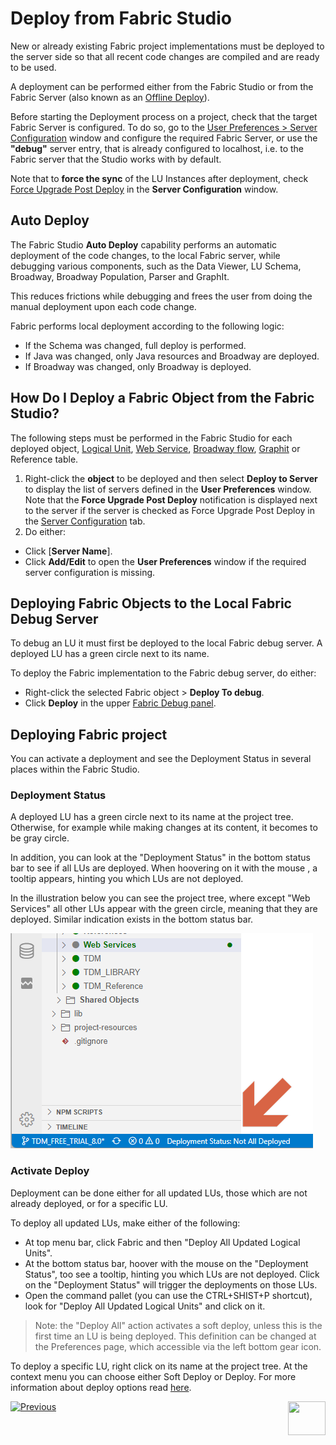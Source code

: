 # Deploy from Fabric Studio

New or already existing Fabric project implementations must be deployed to the server side so that all recent code changes are compiled and are ready to be used.

<studio>

A deployment can be performed either from the Fabric Studio or from the Fabric Server (also known as an [Offline Deploy](/articles/16_deploy_fabric/03_offline_deploy.md)).

Before starting the Deployment process on a project, check that the target Fabric Server is configured. To do so, go to the [User Preferences > Server Configuration](/articles/04_fabric_studio/04_user_preferences.md#what-is-the-purpose-of-the-server-configuration-tab) window and configure the required Fabric Server, or use the  **"debug"** server entry, that is already configured to localhost, i.e. to the Fabric server that the Studio works with by default.

Note that to **force the sync** of the LU Instances after deployment, check [Force Upgrade Post Deploy](/articles/14_sync_LU_instance/02_sync_modes.md#fabric-studio-server-configuration---force-upgrade-post-deploy-checkbox) in the **Server Configuration** window.

</studio>

## Auto Deploy

The Fabric Studio **Auto Deploy** capability performs an automatic deployment of the code changes, to the local Fabric server, while debugging various components, such as the Data Viewer, LU Schema, Broadway, Broadway  Population, Parser and GraphIt. 

This reduces frictions while debugging and frees the user from doing the manual deployment upon each code change.

Fabric performs local deployment according to the following logic: 

- If the Schema was changed, full deploy is performed.
- If Java was changed, only Java resources and Broadway are deployed.
- If Broadway was changed, only Broadway is deployed.

<studio>

## How Do I Deploy a Fabric Object from the Fabric Studio?  

The following steps must be performed in the Fabric Studio for each deployed object, [Logical Unit](/articles/03_logical_units/01_LU_overview.md), [Web Service](/articles/15_web_services_and_graphit/01_web_services_overview.md), [Broadway flow](/articles/19_Broadway/01_broadway_overview.md), [Graphit](/articles/15_web_services_and_graphit/17_Graphit/01_graphit_overview.md) or Reference table.

1. Right-click the **object** to be deployed and then select **Deploy to Server** to display the list of servers defined in the **User Preferences** window. Note that the **Force Upgrade Post Deploy** notification is displayed next to the server if the server is checked as Force Upgrade Post Deploy in the [Server Configuration](/articles/04_fabric_studio/04_user_preferences.md#what-is-the-purpose-of-the-server-configuration-tab) tab. 
2. Do either:

  - Click [**Server Name**].
  - Click **Add/Edit** to open the **User Preferences** window if the required server configuration is missing. 

## Deploying Fabric Objects to the Local Fabric Debug Server

To debug an LU it must first be deployed to the local Fabric debug server. A deployed LU has a green circle next to its name.

To deploy the Fabric implementation to the Fabric debug server, do either:

- Right-click the selected Fabric object > **Deploy To debug**.
- Click **Deploy** in the upper [Fabric Debug panel](/articles/04_fabric_studio/01_UI_components_and_menus.md#fabric-studio-debug-panel).

</studio>

<web>

## Deploying Fabric project  

You can activate a deployment and see the Deployment Status in several places within the Fabric Studio.

### Deployment Status

A deployed LU has a green circle next to its name at the project tree. Otherwise, for example while making changes at its content, it becomes to be gray circle.

In addition, you can look at the "Deployment Status" in the bottom status bar to see if all LUs are deployed. When hoovering on it with the mouse , a tooltip appears, hinting you which LUs are not deployed.

In the illustration below you can see the project tree, where except "Web Services" all other LUs appear with the green circle, meaning that they are deployed. Similar indication exists in the bottom status bar. 

![](images/16_2_web_deploy_status_bar.png)

### Activate Deploy

Deployment can be done either for all updated LUs, those which are not already deployed, or for a specific LU.

To deploy all updated LUs, make either of the following:

* At top menu bar, click Fabric and then "Deploy All Updated Logical Units".
* At the bottom status bar, hoover with the mouse on the "Deployment Status", too see a tooltip, hinting you which LUs are not deployed. Click on the "Deployment Status" will trigger the deployments on those LUs.
* Open the command pallet (you can use the CTRL+SHIST+P shortcut), look for "Deploy All Updated Logical Units" and click on it.

> Note: the "Deploy All" action activates a soft deploy, unless this is the first time an LU is being deployed. This definition can be changed at the Preferences page, which accessible via the left bottom gear icon.



To deploy a specific LU, right click on its name at the project tree. At the context menu you can choose either Soft Deploy or Deploy. For more information about deploy options read [here](/articles/16_deploy_fabric/01_deploy_Fabric_project.md).

</web>

[![Previous](/articles/images/Previous.png)](/articles/16_deploy_fabric/01_deploy_Fabric_project.md)<studio>[<img align="right" width="60" height="54" src="/articles/images/Next.png">](/articles/16_deploy_fabric/03_offline_deploy.md)</studio>



